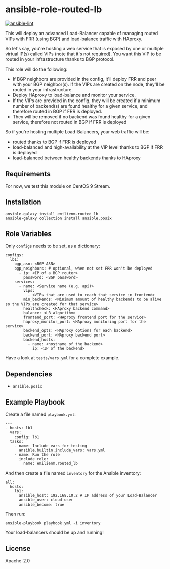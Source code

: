 ansible-role-routed-lb
======================

[![ansible-lint](https://github.com/shiftstack/ansible-role-routed-lb/actions/workflows/lint.yml/badge.svg)](https://github.com/shiftstack/ansible-role-routed-lb/actions/workflows/lint.yml)

This will deploy an advanced Load-Balancer capable of managing routed VIPs with FRR (using BGP) and load-balance traffic with HAproxy.

So let's say, you're hosting a web service that is exposed by one or multiple virtual IP(s) called VIPs (note that it's not required).
You want this VIP to be routed in your infrastructure thanks to BGP protocol.

This role will do the following:
* If BGP neighbors are provided in the config, it'll deploy FRR and peer with your BGP neighbor(s). If the VIPs are created on the node, they'll be routed in your infrastructure.
* Deploy HAproxy to load-balance and monitor your service.
* If the VIPs are provided in the config, they will be created if a minimum number of backend(s) are found healthy for a given service, and therefore routed in BGP if FRR is deployed.
* They will be removed if no backend was found healthy for a given service, therefore not routed in BGP if FRR is deployed

So if you're hosting multiple Load-Balancers, your web traffic will be:
* routed thanks to BGP if FRR is deployed
* load-balanced and high-availability at the VIP level thanks to BGP if FRR is deployed
* load-balanced between healthy backends thanks to HAproxy


Requirements
------------

For now, we test this module on CentOS 9 Stream.

Installation
------------

```
ansible-galaxy install emilienm.routed_lb
ansible-galaxy collection install ansible.posix
```


Role Variables
--------------

Only `configs` needs to be set, as a dictionary:

```
configs:
  lb1:
    bgp_asn: <BGP ASN>
    bgp_neighbors: # optional, when not set FRR won't be deployed
      - ip: <IP of a BGP router>
        password: <BGP password>
    services:
      - name: <Service name (e.g. api)>
        vips:
          - <VIPs that are used to reach that service in frontend>
        min_backends: <Minimum amount of healthy backends to be alive so the VIPs are created for that service>
        healthcheck: <HAproxy backend command>
        balance: <LB algorithm>
        frontend_port: <HAproxy frontend port for the service>
        haproxy_monitor_port: <HAproxy monitoring port for the service>
        backend_opts: <HAproxy options for each backend>
        backend_port: <HAproxy backend port>
        backend_hosts:
          - name: <hostname of the backend>
            ip: <IP of the backend>
```

Have a look at `tests/vars.yml` for a complete example.

Dependencies
------------

* `ansible.posix`

Example Playbook
----------------

Create a file named `playbook.yml`:
```
---
- hosts: lb1
  vars:
    config: lb1
  tasks:
    - name: Include vars for testing
      ansible.builtin.include_vars: vars.yml
    - name: Run the role
      include_role:
        name: emilienm.routed_lb
```

And then create a file named `inventory` for the Ansible inventory:
```
all:
  hosts:
    lb1:
      ansible_host: 192.168.10.2 # IP address of your Load-Balancer
      ansible_user: cloud-user
      ansible_become: true
```

Then run:
```
ansible-playbook playbook.yml -i inventory
```

Your load-balancers should be up and running!

License
-------

Apache-2.0
